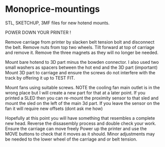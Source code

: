 # Monoprice-mountings
STL, SKETCHUP, 3MF files for new hotend mounts.

POWER DOWN YOUR PRINTER !

Remove carriage from printer by slacken belt tension bolt and disconnect the belt.
Remove nuts from top two wheels.
Tilt forward at top of carriage and remove it.
Remove the three magnets as they will no longer be needed. 

Mount bare hotend to  3D part minus the bowden connector. I also used two small washers as spacers between the hot end and the 3D part (important)
Mount 3D part to carriage and ensure the screws do not interfere with the track by offering it up to TEST FIT.

Mount fans using suitable screws. NOTE the cooling fan main outlet is in the wrong place but I will create a new part for that at a later point.
If you printed a SLED then you can re-mount the proximity sensor to that sled and mount the sled on the left of the main 3d part.
If you leave the sensor on the fan it will require new offsets (dont ask me how)

Hopefully at this point you will have something that resembles a complete new head.
Reverse the  dissasembly process and double check your work.
Ensure the carriage can move freely
Power up the printer and use the MOVE buttons to check that it moves as it should.
Minor adjustments may be needed to the lower wheel of the carriage and or belt tension.

